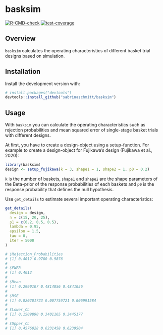 
<!-- README.md is generated from README.Rmd. Please edit that file -->

# basksim

<!-- badges: start -->

[![R-CMD-check](https://github.com/sabrinaschmitt/basksim/actions/workflows/R-CMD-check.yaml/badge.svg)](https://github.com/sabrinaschmitt/basksim/actions/workflows/R-CMD-check.yaml)
[![test-coverage](https://github.com/sabrinaschmitt/basksim/actions/workflows/test-coverage.yaml/badge.svg)](https://github.com/sabrinaschmitt/basksim/actions/workflows/test-coverage.yaml)
<!-- badges: end -->

## Overview

`basksim` calculates the operating characteristics of different basket
trial designs based on simulation.

## Installation

Install the development version with:

``` r
# install.packages("devtools")
devtools::install_github("sabrinaschmitt/basksim")
```

## Usage

With `basksim` you can calculate the operating characteristics such as
rejection probabilities and mean squared error of single-stage basket
trials with different designs.

At first, you have to create a design-object using a setup-function. For
example to create a design-object for Fujikawa’s design (Fujikawa et
al., 2020):

``` r
library(basksim)
design <- setup_fujikawa(k = 3, shape1 = 1, shape2 = 1, p0 = 0.2)
```

`k` is the number of baskets, `shape1` and `shape2` are the shape
parameters of the Beta-prior of the response probabilities of each
baskets and `p0` is the response probability that defines the null
hypothesis.

Use `get_details` to estimate several important operating
characteristics:

``` r
get_details(
  design = design,
  n = c(15, 20, 25),
  p1 = c(0.2, 0.5, 0.5),
  lambda = 0.95,
  epsilon = 1.5,
  tau = 0,
  iter = 5000
)

# $Rejection_Probabilities
# [1] 0.4012 0.9780 0.9876
# 
# $FWER
# [1] 0.4012
# 
# $Mean
# [1] 0.2990107 0.4814856 0.4841056
# 
# $MSE
# [1] 0.020201723 0.007759721 0.006991584
# 
# $Lower_CL
# [1] 0.1509890 0.3401165 0.3445177
# 
# $Upper_CL
# [1] 0.4576028 0.6231458 0.6239504
```

